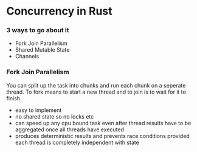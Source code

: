 # Concurrency in Rust

### 3 ways to go about it
- Fork Join Parallelism
- Shared Mutable State
- Channels

### Fork Join Parallelism
You can split up the task into chunks and run each chunk on a seperate thread. To fork means to start a new thread and to join is to wait for it to finish.

- easy to implement
- no shared state so no locks etc
- can speed up any cpu bound task even after thread results have to be aggregated once all threads have executed
- produces deterministic results and prevents race conditions provided each thread is completely independent with state

